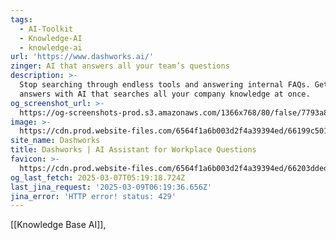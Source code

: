 ```yaml
---
tags:
  - AI-Toolkit
  - Knowledge-AI
  - knowledge-ai
url: 'https://www.dashworks.ai/'
zinger: AI that answers all your team’s questions
description: >-
  Stop searching through endless tools and answering internal FAQs. Get instant
  answers with AI that searches all your company knowledge at once.
og_screenshot_url: >-
  https://og-screenshots-prod.s3.amazonaws.com/1366x768/80/false/7793a8bc2aea3743c7ac020c22e8e47af3c64d74e27500f913ecfa5cfc273eb0.jpeg
image: >-
  https://cdn.prod.website-files.com/6564f1a6b003d2f4a39394ed/66199c50193eddf2d2d84709_Dashworks-Open-Graph-Apr-2024.png
site_name: Dashworks
title: Dashworks | AI Assistant for Workplace Questions
favicon: >-
  https://cdn.prod.website-files.com/6564f1a6b003d2f4a39394ed/66203ddedd2cf71644d14c0c_fav.svg
og_last_fetch: 2025-03-07T05:19:18.724Z
last_jina_request: '2025-03-09T06:19:36.656Z'
jina_error: 'HTTP error! status: 429'
---
```


[[Knowledge Base AI]], 
